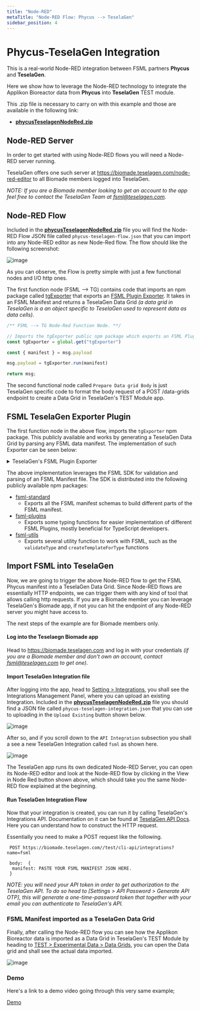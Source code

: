 ```yaml
---
title: "Node-RED"
metaTitle: "Node-RED Flow: Phycus --> TeselaGen"
sidebar_position: 4
---
```


# Phycus-TeselaGen Integration

This is a real-world Node-RED integration between FSML partners **Phycus** and **TeselaGen**.

Here we show how to leverage the Node-RED technology to integrate the Applikon Bioreactor data from **Phycus** into **TeselaGen** TEST module.

This .zip file is necessary to carry on with this example and those are available in the following link:

<!-- Not sure how to reference the file in the static folder -->
- [**phycusTeselagenNodeRed.zip**](https://raw.githubusercontent.com/TeselaGen/fsml.org/main/website/static/phycus-tg-nodered-example-01.zip)


## Node-RED Server

In order to get started with using Node-RED flows you will need a Node-RED server running.

TeselaGen offers one such server at https://biomade.teselagen.com/node-red-editor to all Biomade members logged into TeselaGen.

_NOTE: If you are a Biomade member looking to get an account to the app feel free to contact the TeselaGen Team at fsml@teselagen.com._
## Node-RED Flow

Included in the [**phycusTeselagenNodeRed.zip**](https://raw.githubusercontent.com/TeselaGen/fsml.org/main/website/static/phycus-tg-nodered-example-01.zip) file you will find the Node-RED Flow JSON file called `phycus-teselagen-flow.json` that you can import into any Node-RED editor as new Node-Red flow. The flow should like the following screenshot:

![image](https://user-images.githubusercontent.com/11540280/208500500-dd94e3b9-861c-41be-b749-d49fbb3647b8.png)


As you can observe, the Flow is pretty simple with just a few functional nodes and I/O http ones.

The first function node (FSML --> TG) contains code that imports an npm package called [tgExporter](https://www.npmjs.com/package/tg-exporter) that exports an [FSML Plugin Exporter](/software/plugins/exporter). It takes in an FSML Manifest and returns a TeselaGen Data Grid _(a data grid in TeselaGen is a an object specific to TeselaGen used to represent data as data cells)_.

```javascript
/** FSML --> TG Node-Red Function Node. **/

// Imports the tgExporter public npm package which exports an FSML Plugin Exporter
const tgExporter = global.get("tgExporter")

const { manifest } = msg.payload

msg.payload = tgExporter.run(manifest)

return msg;
```

The second functional node called `Prepare Data grid Body` is just TeselaGen specific code to format the body request of a POST /data-grids endpoint to create a Data Grid in TeselaGen's TEST Module app.

## FSML TeselaGen Exporter Plugin

The first function node in the above flow, imports the `tgExporter` npm package. This publicly available and works by generating a TeselaGen Data Grid by parsing any FSML data manifest. The implementation of such Exporter can be seen below:

<details>
<summary>TeselaGen's FSML Plugin Exporter</summary>

```javascript

import * as fs from 'fs';
import lodash from 'lodash';
import * as fsml_utils from 'fsml-utils';
import * as fsml_standard from 'fsml-standard';
import papaparse from 'papaparse';

const { get, flatMap } = lodash;

const tgExporter = {
  name: 'tgExporter',
  type: 'exporter',
  run: (manifest) => {

    // Leverages the FSML SDK to validate the provided manifest object.
    const { isValid } = fsml_utils.validateType(
      fsml_standard.Manifest,
      manifest
    );
    if (!isValid) throw new Error('Invalid FSML manifest');
    const manifestRows = get(manifest, 'supplementalInfo.data[0].rows');

    const dataRows = manifestRows.map((row) =>
      row.values.map((rowValue) => rowValue.value)
    );

    const dataGridCells = flatMap(
      dataRows.map((dataRow, rowPosition) =>
        dataRow.map((cellValue, columnPosition) => ({
          rowPosition,
          columnPosition,
          value: cellValue,
        }))
      )
    );

    const dataGrid = {
      name: 'fsml-datagrid',
      dataCells: dataGridCells,
    };

    const csvData = papaparse.unparse(dataRows);

    const csvDataBuffer = Buffer.from(csvData, 'utf-8');

    return { data: dataGrid, file: csvDataBuffer };
  },
};

export default tgExporter;
```

</details>

The above implementation leverages the FSML SDK for validation and parsing of an FSML Manifest file. The SDK is distributed into the following publicly available npm packages:

- [fsml-standard](https://www.npmjs.com/package/fsml-standard)
    * Exports all the FSML manifest schemas to build different parts of the FSML manifest.
- [fsml-plugins](https://www.npmjs.com/package/fsml-plugins)
    * Exports some typing functions for easier implementation of different FSML Plugins, mostly beneficial for TypeScript developers.
- [fsml-utils](https://www.npmjs.com/package/fsml-utils)
    * Exports several utility function to work with FSML, such as the `validateType` and `createTemplateForType` functions


## Import FSML into TeselaGen

Now, we are going to trigger the above Node-RED flow to get the FSML Phycus manifest into a TeselaGen Data Grid. Since Node-RED flows are essentially HTTP endpoints, we can trigger them with any kind of tool that allows calling http requests. If you are a Biomade member you can leverage TeselaGen's Biomade app, if not you can hit the endpoint of any Node-RED server you might have access to.

The next steps of the example are for Biomade members only.

#### Log into the Teselaegn Biomade app

Head to https://biomade.teselagen.com and log in with your credentials _(if you are a Biomade member and don't own an account, contact fsml@teselagen.com to get one)_.

#### Import TeselaGen Integration file

After logging into the app, head to [Setting > Integrations](https://biomade.teselagen.com/test/client/settings/integrations-management), you shall see the Integrations Management Panel, where you can upload an existing Integration. Included in the [**phycusTeselagenNodeRed.zip**](https://raw.githubusercontent.com/TeselaGen/fsml.org/main/website/static/phycus-tg-nodered-example-01.zip) file you should find a JSON file called `phycus-teselagen-integration.json` that you can use to uploading in the `Upload Existing` button shown below.


![image](https://user-images.githubusercontent.com/11540280/208506273-4404bd53-5547-4d44-ae2a-49eb0019774c.png)

After so, and if you scroll down to the `API Integration` subsection you shall a see a new TeselaGen Integration called `fsml` as shown here.

![image](https://user-images.githubusercontent.com/11540280/208506733-ba409a13-f9a5-404a-b93f-51f8a2ca1860.png)


The TeselaGen app runs its own dedicated Node-RED Server, you can open its Node-RED editor and look at the Node-RED flow by clicking in the View in Node Red button shown above, which should take you the same Node-RED flow explained at the beginning.

#### Run TeselaGen Integration Flow

Now that your integration is created, you can run it by calling TeselaGen's Integrations API. Documentation on it can be found at [TeselaGen API Docs](https://biomade.teselagen.com/test/cli-api/docs/#/Integrations/NodeRedCallIntegration). Here you can understand how to construct the HTTP request.

Essentially you need to make a POST request like the following.

```
 POST https://biomade.teselagen.com//test/cli-api/integrations?name=fsml

 body:  {
  manifest: PASTE YOUR FSML MANIFEST JSON HERE.
 }
```

_NOTE: you will need your API token in order to get authorization to the TeselaGen API. To do so head to [Settings > API Password > Generate API OTP], this will generate a one-time-password token that together with your email you can authenticate to TeselaGen's API._


### FSML Manifest imported as a TeselaGen Data Grid

Finally, after calling the Node-RED flow you can see how the Applikon Bioreactor data is imported as a Data Grid in TeselaGen's TEST Module by heading to [TEST > Experimental Data > Data Grids](https://biomade.teselagen.com/test/client/data-grids), you can open the Data grid and shall see the actual data imported.

![image](https://user-images.githubusercontent.com/11540280/208513113-f3b7d72d-092e-47cc-9bb0-a3e30f05e2bc.png)



### Demo

Here's a link to a demo video going through this very same example;

[Demo](https://www.loom.com/share/1ff9058a3f1143308d7ca1d1dcd55e02)
